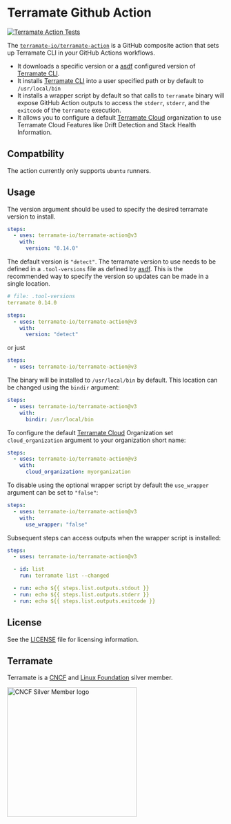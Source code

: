 # Terramate Github Action

[![Terramate Action Tests](https://github.com/terramate-io/terramate-action/actions/workflows/tests.yml/badge.svg)](https://github.com/terramate-io/terramate-action/actions/workflows/tests.yml)

The [`terramate-io/terramate-action`] is a GitHub composite action that sets up Terramate CLI in your GitHub Actions workflows.

- It downloads a specific version or a [asdf] configured version of [Terramate CLI].
- It installs [Terramate CLI] into a user specified path or by default to `/usr/local/bin`
- It installs a wrapper script by default so that calls to `terramate` binary will expose GitHub Action outputs to access the `stderr`, `stderr`, and the `exitcode` of the `terramate` execution.
- It allows you to configure a default [Terramate Cloud] organization to use Terramate Cloud Features like Drift Detection and Stack Health Information.

## Compatbility

The action currently only supports `ubuntu` runners.

## Usage

The version argument should be used to specify the desired terramate version to install.

```yaml
steps:
  - uses: terramate-io/terramate-action@v3
    with:
      version: "0.14.0"
```

The default version is `"detect"`.
The terramate version to use needs to be defined in a `.tool-versions` file as defined by [asdf].
This is the recommended way to specify the version so updates can be made in a single location.

```yaml
# file: .tool-versions
terramate 0.14.0
```

```yaml
steps:
  - uses: terramate-io/terramate-action@v3
    with:
      version: "detect"
```

or just

```yaml
steps:
  - uses: terramate-io/terramate-action@v3
```

The binary will be installed to `/usr/local/bin` by default. This location can be changed using the `bindir` argument:

```yaml
steps:
  - uses: terramate-io/terramate-action@v3
    with:
      bindir: /usr/local/bin
```

To configure the default [Terramate Cloud] Organization set `cloud_organization` argument to your organization short name:

```yaml
steps:
  - uses: terramate-io/terramate-action@v3
    with:
      cloud_organization: myorganization
```

To disable using the optional wrapper script by default the `use_wrapper` argument can be set to `"false"`:

```yaml
steps:
  - uses: terramate-io/terramate-action@v3
    with:
      use_wrapper: "false"
```

Subsequent steps can access outputs when the wrapper script is installed:

```yaml
steps:
  - uses: terramate-io/terramate-action@v3

  - id: list
    run: terramate list --changed

  - run: echo ${{ steps.list.outputs.stdout }}
  - run: echo ${{ steps.list.outputs.stderr }}
  - run: echo ${{ steps.list.outputs.exitcode }}
```

## License

See the [LICENSE](./LICENSE) file for licensing information.

## Terramate

Terramate is a [CNCF](https://landscape.cncf.io/card-mode?organization=terramate&grouping=organization)
and [Linux Foundation](https://www.linuxfoundation.org/membership/members/) silver member.

<img src="https://raw.githubusercontent.com/cncf/artwork/master/other/cncf-member/silver/color/cncf-member-silver-color.svg" width="300px" alt="CNCF Silver Member logo" />

<!-- links -->

[asdf]: https://asdf-vm.com/
[`terramate-io/terramate-action`]: https://github.com/terramate-io/terramate-action
[Terramate CLI]: https://terramate.io/cli/docs
[Terramate Cloud]: https://terramate.io

